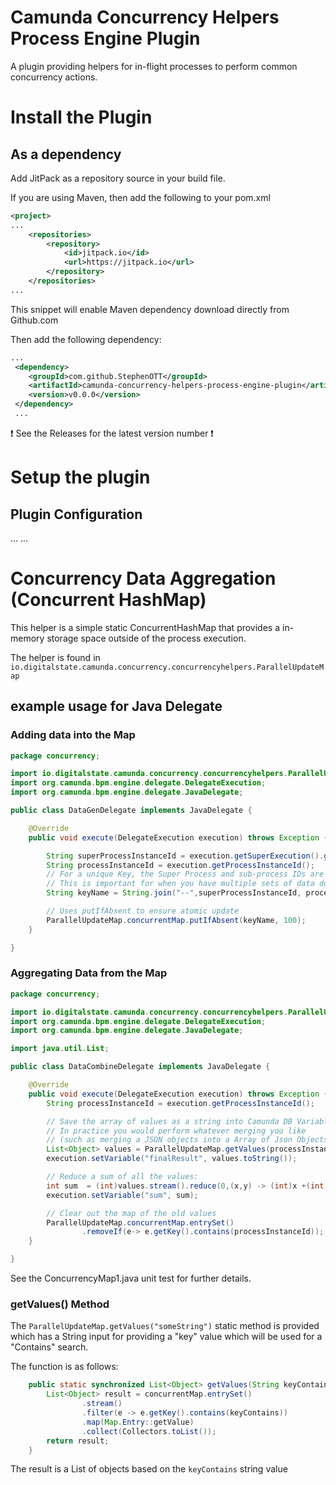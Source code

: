 # Camunda Concurrency Helpers Process Engine Plugin

A plugin providing helpers for in-flight processes to perform common concurrency actions.

# Install the Plugin

## As a dependency

Add JitPack as a repository source in your build file.

If you are using Maven, then add the following to your pom.xml

```xml
<project>
...
    <repositories>
        <repository>
            <id>jitpack.io</id>
            <url>https://jitpack.io</url>
        </repository>
    </repositories>
...
```

This snippet will enable Maven dependency download directly from Github.com

Then add the following dependency:

```xml
...
 <dependency>
    <groupId>com.github.StephenOTT</groupId>
    <artifactId>camunda-concurrency-helpers-process-engine-plugin</artifactId>
    <version>v0.0.0</version>
 </dependency>
 ...
 ```
❗️ See the Releases for the latest version number ❗️

# Setup the plugin

## Plugin Configuration

<!-- engine plugins -->
<property name="processEnginePlugins">
    <list>
        ...
        <bean id="concurrencyHelpersProcessEnginePlugin" class="io.digitalstate.camunda.concurrency.ConcurrencyHelpersProcessEnginePlugin">
        </bean>
        ...
    </list>
</property>


# Concurrency Data Aggregation (Concurrent HashMap)

This helper is a simple static ConcurrentHashMap that provides a in-memory storage space outside of the process execution.

The helper is found in `io.digitalstate.camunda.concurrency.concurrencyhelpers.ParallelUpdateMap`

## example usage for Java Delegate

### Adding data into the Map

```java
package concurrency;

import io.digitalstate.camunda.concurrency.concurrencyhelpers.ParallelUpdateMap;
import org.camunda.bpm.engine.delegate.DelegateExecution;
import org.camunda.bpm.engine.delegate.JavaDelegate;

public class DataGenDelegate implements JavaDelegate {

    @Override
    public void execute(DelegateExecution execution) throws Exception {

        String superProcessInstanceId = execution.getSuperExecution().getProcessInstanceId();
        String processInstanceId = execution.getProcessInstanceId();
        // For a unique Key, the Super Process and sub-process IDs are used. But you can add your own modifier based on your needs
        // This is important for when you have multiple sets of data doing updates in the same sub-process
        String keyName = String.join("--",superProcessInstanceId, processInstanceId);

        // Uses putIfAbsent to ensure atomic update
        ParallelUpdateMap.concurrentMap.putIfAbsent(keyName, 100);
    }

}
```

### Aggregating Data from the Map

```java
package concurrency;

import io.digitalstate.camunda.concurrency.concurrencyhelpers.ParallelUpdateMap;
import org.camunda.bpm.engine.delegate.DelegateExecution;
import org.camunda.bpm.engine.delegate.JavaDelegate;

import java.util.List;

public class DataCombineDelegate implements JavaDelegate {

    @Override
    public void execute(DelegateExecution execution) throws Exception {
        String processInstanceId = execution.getProcessInstanceId();

        // Save the array of values as a string into Camunda DB Variables:
        // In practice you would perform whatever merging you like
        // (such as merging a JSON objects into a Array of Json Objects)
        List<Object> values = ParallelUpdateMap.getValues(processInstanceId);
        execution.setVariable("finalResult", values.toString());

        // Reduce a sum of all the values:
        int sum  = (int)values.stream().reduce(0,(x,y) -> (int)x +(int)y);
        execution.setVariable("sum", sum);

        // Clear out the map of the old values
        ParallelUpdateMap.concurrentMap.entrySet()
                .removeIf(e-> e.getKey().contains(processInstanceId));
    }

}
```

See the ConcurrencyMap1.java unit test for further details.

### getValues() Method

The `ParallelUpdateMap.getValues("someString")` static method is provided which has a String input for providing a "key" value which will be used for a "Contains" search.

The function is as follows:

```java
    public static synchronized List<Object> getValues(String keyContains){
        List<Object> result = concurrentMap.entrySet()
                .stream()
                .filter(e -> e.getKey().contains(keyContains))
                .map(Map.Entry::getValue)
                .collect(Collectors.toList());
        return result;
    }
```

The result is a List of objects based on the `keyContains` string value